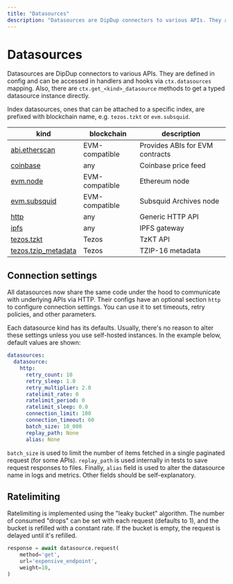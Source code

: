 ```yaml
---
title: "Datasources"
description: "Datasources are DipDup connectors to various APIs. They are defined in config and can be accessed in handlers and hooks via `ctx.datasources` mapping. Also, there are `ctx.get_<kind>_datasource` methods to get a typed datasource instance directly."
---
```


# Datasources

Datasources are DipDup connectors to various APIs. They are defined in config and can be accessed in handlers and hooks via `ctx.datasources` mapping. Also, there are `ctx.get_<kind>_datasource` methods to get a typed datasource instance directly.

Index datasources, ones that can be attached to a specific index, are prefixed with blockchain name, e.g. `tezos.tzkt` or `evm.subsquid`.

| kind                                                       | blockchain     | description                     |
| ---------------------------------------------------------- | -------------- | ------------------------------- |
| [abi.etherscan](../3.datasources/1.abi_etherscan.md)       | EVM-compatible | Provides ABIs for EVM contracts |
| [coinbase](../3.datasources/2.coinbase.md)                 | any            | Coinbase price feed             |
| [evm.node](../3.datasources/3.evm_node.md)                 | EVM-compatible | Ethereum node                   |
| [evm.subsquid](../3.datasources/4.evm_subsquid.md)         | EVM-compatible | Subsquid Archives node          |
| [http](../3.datasources/5.http.md)                         | any            | Generic HTTP API                |
| [ipfs](../3.datasources/6.ipfs.md)                         | any            | IPFS gateway                    |
| [tezos.tzkt](../3.datasources/7.tezos_tzkt.md)             | Tezos          | TzKT API                        |
| [tezos.tzip_metadata](../3.datasources/8.tzip_metadata.md) | Tezos          | TZIP-16 metadata                |

## Connection settings

All datasources now share the same code under the hood to communicate with underlying APIs via HTTP. Their configs have an optional section `http` to configure connection settings. You can use it to set timeouts, retry policies, and other parameters.

Each datasource kind has its defaults. Usually, there's no reason to alter these settings unless you use self-hosted instances. In the example below, default values are shown:

```yaml [dipdup.yaml]
datasources:
  datasource:
    http:
      retry_count: 10
      retry_sleep: 1.0
      retry_multiplier: 2.0
      ratelimit_rate: 0
      ratelimit_period: 0
      ratelimit_sleep: 0.0
      connection_limit: 100
      connection_timeout: 60
      batch_size: 10_000
      replay_path: None
      alias: None
```

`batch_size` is used to limit the number of items fetched in a single paginated request (for some APIs). `replay_path` is used internally in tests to save request responses to files. Finally, `alias` field is used to alter the datasource name in logs and metrics. Other fields should be self-explanatory.

## Ratelimiting

Ratelimiting is implemented using the "leaky bucket" algorithm. The number of consumed "drops" can be set with each request (defaults to 1), and the bucket is refilled with a constant rate. If the bucket is empty, the request is delayed until it's refilled.

```python
response = await datasource.request(
    method='get',
    url='expensive_endpoint',
    weight=10,
)
```
